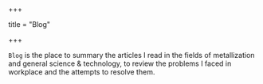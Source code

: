 +++

title = "Blog"

+++

`Blog` is the place to summary the articles I read in the fields of metallization and general science & technology, to review the problems I faced in workplace and the attempts to resolve them. 